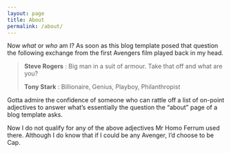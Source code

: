 ```yaml
---
layout: page
title: About
permalink: /about/
---
```


Now _what_ or _who_ am I? As soon as this blog template posed that question the following exchange from the first Avengers film played back in my head.

>**Steve Rogers** : Big man in a suit of armour. Take that off and what are you?
>
>**Tony Stark** : Billionaire, Genius, Playboy, Philanthropist

Gotta admire the confidence of someone who can rattle off a list of on-point adjectives to answer what’s essentially the question the “about” page of a blog template asks.

Now I do not qualify for any of the above adjectives Mr Homo Ferrum used there. Although I do know that if I could be any Avenger, I’d choose to be Cap.
